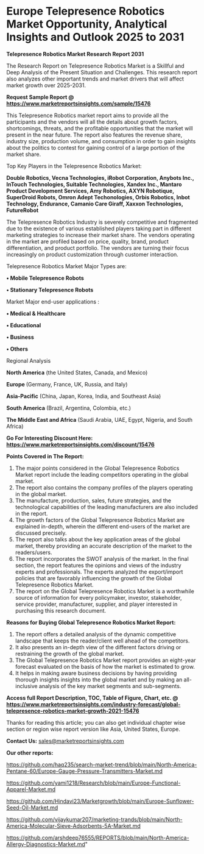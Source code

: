 # Europe Telepresence Robotics Market Opportunity, Analytical Insights and Outlook 2025 to 2031

<strong>Telepresence Robotics Market Research Report 2031</strong>

The Research Report on Telepresence Robotics Market is a Skillful and Deep Analysis of the Present Situation and Challenges. This research report also analyzes other important trends and market drivers that will affect market growth over 2025-2031.

<strong>Request Sample Report @ <a href=https://www.marketreportsinsights.com/sample/15476>https://www.marketreportsinsights.com/sample/15476</a></strong>

This Telepresence Robotics market report aims to provide all the participants and the vendors will all the details about growth factors, shortcomings, threats, and the profitable opportunities that the market will present in the near future. The report also features the revenue share, industry size, production volume, and consumption in order to gain insights about the politics to contest for gaining control of a large portion of the market share.

Top Key Players in the Telepresence Robotics Market:

<strong>Double Robotics, Vecna Technologies, iRobot Corporation, Anybots Inc., InTouch Technologies, Suitable Technologies, Xandex Inc., Mantaro Product Development Services, Amy Robotics, AXYN Robotique, SuperDroid Robots, Omron Adept Techonologies, Orbis Robotics, Inbot Technology, Endurance, Camanio Care Giraff, Xaxxon Technologies, FutureRobot</strong>

The Telepresence Robotics Industry is severely competitive and fragmented due to the existence of various established players taking part in different marketing strategies to increase their market share. The vendors operating in the market are profiled based on price, quality, brand, product differentiation, and product portfolio. The vendors are turning their focus increasingly on product customization through customer interaction.

Telepresence Robotics Market Major Types are:

<strong>• Mobile Telepresence Robots

• Stationary Telepresence Robots</strong>

Market Major end-user applications :

<strong>• Medical & Healthcare

• Educational

• Business

• Others</strong>

Regional Analysis

</u><strong><b>North America</b></strong> (the United States, Canada, and Mexico)

<strong><b>Europe </b></strong>(Germany, France, UK, Russia, and Italy)

<strong><b>Asia-Pacific</b></strong> (China, Japan, Korea, India, and Southeast Asia)

<strong><b>South America</b></strong> (Brazil, Argentina, Colombia, etc.)

<strong><b>The Middle East and Africa</b></strong> (Saudi Arabia, UAE, Egypt, Nigeria, and South Africa)

<strong>Go For Interesting Discount Here: <a href=https://www.marketreportsinsights.com/discount/15476>https://www.marketreportsinsights.com/discount/15476</a></strong>

<strong>Points Covered in The Report:</strong>
<ol>
  <li>The major points considered in the Global Telepresence Robotics Market report include the leading competitors operating in the global market.</li>
  <li>The report also contains the company profiles of the players operating in the global market.</li>
  <li>The manufacture, production, sales, future strategies, and the technological capabilities of the leading manufacturers are also included in the report.</li>
  <li>The growth factors of the Global Telepresence Robotics Market are explained in-depth, wherein the different end-users of the market are discussed precisely.</li>
  <li>The report also talks about the key application areas of the global market, thereby providing an accurate description of the market to the readers/users.</li>
  <li>The report incorporates the SWOT analysis of the market. In the final section, the report features the opinions and views of the industry experts and professionals. The experts analyzed the export/import policies that are favorably influencing the growth of the Global Telepresence Robotics Market.</li>
  <li>The report on the Global Telepresence Robotics Market is a worthwhile source of information for every policymaker, investor, stakeholder, service provider, manufacturer, supplier, and player interested in purchasing this research document.</li>
</ol>
<strong>Reasons for Buying Global Telepresence Robotics Market Report:</strong>

<ol>
  <li>The report offers a detailed analysis of the dynamic competitive landscape that keeps the reader/client well ahead of the competitors.</li>
  <li>It also presents an in-depth view of the different factors driving or restraining the growth of the global market.</li>
  <li>The Global Telepresence Robotics Market report provides an eight-year forecast evaluated on the basis of how the market is estimated to grow.</li>
  <li>It helps in making aware business decisions by having providing thorough insights insights into the global market and by making an all-inclusive analysis of the key market segments and sub-segments.</li>
</ol>
<strong>Access full Report Description, TOC, Table of Figure, Chart, etc. @ <a href=https://www.marketreportsinsights.com/industry-forecast/global-telepresence-robotics-market-growth-2021-15476>https://www.marketreportsinsights.com/industry-forecast/global-telepresence-robotics-market-growth-2021-15476</a></strong>


Thanks for reading this article; you can also get individual chapter wise section or region wise report version like Asia, United States, Europe.

<strong>Contact Us:</strong>
sales@marketreportsinsights.com

<strong>Our other reports:</strong>

<a href=https://github.com/haq235/search-market-trend/blob/main/North-America-Pentane-60/Europe-Gauge-Pressure-Transmitters-Market.md>https://github.com/haq235/search-market-trend/blob/main/North-America-Pentane-60/Europe-Gauge-Pressure-Transmitters-Market.md</a>

<a href=https://github.com/yami1218/Research/blob/main/Europe-Functional-Apparel-Market.md>https://github.com/yami1218/Research/blob/main/Europe-Functional-Apparel-Market.md</a>

<a href=https://github.com/Hindavi23/Marketgrowth/blob/main/Europe-Sunflower-Seed-Oil-Market.md>https://github.com/Hindavi23/Marketgrowth/blob/main/Europe-Sunflower-Seed-Oil-Market.md</a>

<a href=https://github.com/vijaykumar207/marketing-trands/blob/main/North-America-Molecular-Sieve-Adsorbents-5A-Market.md>https://github.com/vijaykumar207/marketing-trands/blob/main/North-America-Molecular-Sieve-Adsorbents-5A-Market.md</a>

<a href=https://github.com/arshdeep76555/REPORTS/blob/main/North-America-Allergy-Diagnostics-Market.md>https://github.com/arshdeep76555/REPORTS/blob/main/North-America-Allergy-Diagnostics-Market.md</a>"
